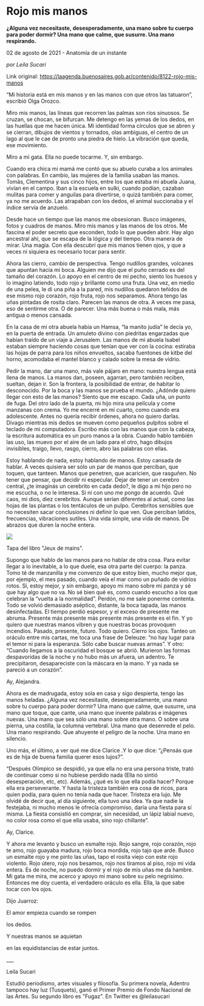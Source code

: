 # Rojo mis manos

**¿Alguna vez necesitaste, desesperadamente, una mano sobre tu cuerpo para poder dormir? Una mano que calme, que susurre. Una mano respirando.**

02 de agosto de 2021 - Anatomía de un instante

_por Leila Sucari_

Link original: https://laagenda.buenosaires.gob.ar/contenido/8122-rojo-mis-manos



“Mi historia está en mis manos y en las manos con que otros las tatuaron”, escribió Olga Orozco.




Miro mis manos, las líneas que recorren las palmas son ríos sinuosos. Se cruzan, se chocan, se bifurcan. Me detengo en las yemas de los dedos, en las huellas que me hacen única. Mi identidad forma círculos que se abren y se cierran, dibujos de vientos y tornados, olas ambiguas, el centro de un lago al que le cae de pronto una piedra de hielo. La vibración que queda, ese movimiento.




Miro a mi gata. Ella no puede tocarme. Y, sin embargo.




Cuando era chica mi mamá me contó que su abuelo curaba a los animales con palabras. En cambio, las mujeres de la familia usaban las manos. Tomás, Clementina y sus cinco hijos, entre los que estaba mi abuela Juana, vivían en el campo. Iban a la escuela en sulki, cuando podían, cazaban mulitas para comer y anguilas para divertirse, o quizá también para comer, ya no me acuerdo. Las atrapaban con los dedos, el animal succionaba y el índice servía de anzuelo.




Desde hace un tiempo que las manos me obsesionan. Busco imágenes, fotos y cuadros de manos. Miro mis manos y las manos de los otros. Me fascina el poder secreto que esconden, todo lo que pueden abrir. Hay algo ancestral ahí, que se escapa de la lógica y del tiempo. Otra manera de mirar. Una magia. Con ella descubrí que mis manos tienen ojos, y que a veces ni siquiera es necesario tocar para sentir.




Ahora las cierro, cambio de perspectiva. Tengo nudillos grandes, volcanes que apuntan hacia mi boca. Alguien me dijo que el puño cerrado es del tamaño del corazón. Lo apoyo en el centro de mi pecho, siento los huesos y lo imagino latiendo, todo rojo y brillante como una fruta. Una vez, en medio de una pelea, le di una piña a la pared, mis nudillos quedaron teñidos de ese mismo rojo corazón, rojo fruta, rojo nos separamos. Ahora tengo las uñas pintadas de rosita claro. Parecen las manos de otra. A veces me pasa, eso de sentirme otra. O de parecer. Una más buena o más mala, más antigua o menos cansada.




En la casa de mi otra abuela había un Hamsa, “la manito judía” le decía yo, en la puerta de entrada. Un amuleto divino con piedritas engarzadas que habían traído de un viaje a Jerusalem. Las manos de mi abuela Isabel estaban siempre haciendo cosas que tenían que ver con la cocina: estiraba las hojas de parra para los niños envueltos, sacaba fuentones de kitbe del horno, acomodaba el mantel blanco y calado sobre la mesa de vidrio.




Pedir la mano, dar una mano, más vale pájaro en mano: nuestra lengua está llena de manos. La manos dan, poseen, agarran, pero también reciben, sueltan, dejan ir. Son la frontera, la posibilidad de entrar, de habitar lo desconocido. Por la boca y las manos se prueba el mundo. ¿Adónde quiero llegar con esto de las manos? Siento que me escapo. Cada uña, un punto de fuga. Del otro lado de la puerta, mi hijo mira una película y come manzanas con crema. Yo me encerré en mi cuarto, como cuando era adolescente. Antes no quería recibir órdenes, ahora no quiero darlas. Divago mientras mis dedos se mueven como pequeños pulpitos sobre el teclado de mi computadora. Escribo más con las manos que con la cabeza, la escritura automática es un puro manos a la obra. Cuando hablo también las uso, las muevo por el aire de un lado para el otro, hago dibujos invisibles, traigo, llevo, rasgo, cierro, abro las palabras con ellas.




Estoy hablando de nada, estoy hablando de manos. Estoy cansada de hablar. A veces quisiera ser sólo un par de manos que perciban, que toquen, que tanteen. Manos que penetren, que acaricien, que rasguñen. No tener que pensar, que decidir ni especular. Dejar de tener un cerebro central, ¿te imaginás un cerebrito en cada dedo?, le digo a mi hijo pero no me escucha, o no le interesa. Si ni con uno me pongo de acuerdo. Qué caos, mi dios, diez cerebritos. Aunque serían diferentes al actual, como las hojas de las plantas o los tentáculos de un pulpo. Cerebritos sensibles que no necesiten sacar conclusiones ni definir lo que ven. Que perciban latidos, frecuencias, vibraciones sutiles. Una vida simple, una vida de manos. De abrazos que duren la noche entera.




![](https://cdn.feater.me/files/images/98575/3dd890e4-7541-4c6d-91c4-c73d80d36120.jpeg)




Tapa del libro "Jeux de mains".




Supongo que hablo de las manos para no hablar de otra cosa. Para evitar llegar a lo inevitable, a lo que duele, esa otra parte del cuerpo: la panza. Tomo té de manzanilla y me convenzo de que estoy bien, mucho mejor que, por ejemplo, el mes pasado, cuando veía el mar como un puñado de vidrios rotos. Sí, estoy mejor, y sin embargo, apoyo mi mano sobre mi panza y sé que hay algo que no va. No sé bien qué es, como cuando escucho a los que celebran la “vuelta a la normalidad”. Perdón, no me sale ponerme contenta. Todo se volvió demasiado aséptico, distante, la boca tapada, las manos desinfectadas. El tiempo perdió espesor, y el exceso de presente me abruma. Presente más presente más presente más presente es el fin. Y yo quiero que nuestras manos vibren y que nuestras bocas provoquen incendios. Pasado, presente, futuro. Todo quiero. Cierro los ojos. Tanteo un oráculo entre mis cartas, me toca una frase de Deleuze: “no hay lugar para el temor ni para la esperanza. Sólo cabe buscar nuevas armas”. Y otro: “Cuando llegamos a la oscuridad el bosque se abrió. Murieron las formas despavoridas de la noche y no hubo más un afuera, un adentro. Te precipitaron, desapareciste con la máscara en la mano. Y ya nada se pareció a un corazón”.




Ay, Alejandra.




Ahora es de madrugada, estoy sola en casa y sigo despierta, tengo las manos heladas. ¿Alguna vez necesitaste, desesperadamente, una mano sobre tu cuerpo para poder dormir? Una mano que calme, que susurre, una mano que toque, que cante, una mano que invente palabras e imágenes nuevas. Una mano que sea sólo una mano sobre otra mano. O sobre una pierna, una costilla, la columna vertebral. Una mano que desenrede el pelo. Una mano respirando. Que ahuyente el peligro de la noche. Una mano en silencio.




Uno más, el último, a ver qué me dice Clarice .Y lo que dice: “¿Pensás que es de hija de buena familia querer esos lujos?”.




“Después Olímpico se despidió, ya que ella no era una persona triste, trató de continuar como si no hubiese perdido nada (Ella no sintió desesperación, etc, etc). Además, ¿qué es lo que ella podía hacer? Porque ella era perseverante. Y hasta la tristeza también era cosa de ricos, para quien podía, para quien no tenía nada que hacer. Tristeza era lujo. Me olvidé de decir que, al día siguiente, ella tuvo una idea. Ya que nadie la festejaba, ni mucho menos le ofrecía compromiso, daría una fiesta para sí misma. La fiesta consistió en comprar, sin necesidad, un lápiz labial nuevo, no color rosa como el que ella usaba, sino rojo chillante”.




Ay, Clarice.




Y ahora me levanto y busco un esmalte rojo. Rojo sangre, rojo corazón, rojo te amo, rojo guayaba madura, rojo boca mordida, rojo tajo que arde. Busco un esmalte rojo y me pinto las uñas, tapo el rosita viejo con este rojo violento. Rojo útero, rojo nos besamos, rojo nos tiramos al piso, rojo mi vida entera. Es de noche, no puedo dormir y el rojo de mis uñas me da hambre. Mi gata me mira, me acerco y apoyo mi mano sobre su pelo negrísimo. Entonces me doy cuenta, el verdadero oráculo es ella. Ella, la que sabe tocar con los ojos.




Dijo Juarroz:




El amor empieza cuando se rompen




los dedos.




Y nuestras manos se aquietan




en las equidistancias de estar juntos.




\_\_\_




Leila Sucari




Estudió periodismo, artes visuales y filosofía. Su primera novela, Adentro tampoco hay luz (Tusquets), ganó el Primer Premio de Fondo Nacional de las Artes. Su segundo libro es "Fugaz". En Twitter es @leilasucari



